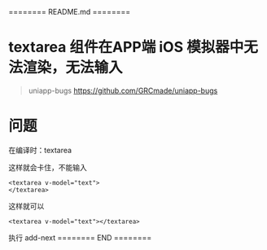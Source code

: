======== README.md ========

# textarea 组件在APP端 iOS 模拟器中无法渲染，无法输入
> uniapp-bugs https://github.com/GRCmade/uniapp-bugs

# 问题
在编译时：textarea

这样就会卡住，不能输入

```
<textarea v-model="text">  
</textarea>
```

这样就可以

```
<textarea v-model="text"></textarea>
```

执行 add-next
======== END ========
